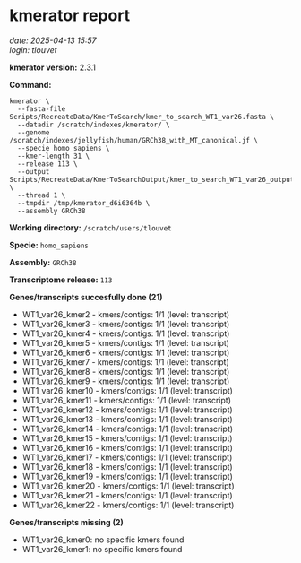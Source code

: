 # kmerator report
*date: 2025-04-13 15:57*  
*login: tlouvet*

**kmerator version:** 2.3.1

**Command:**

```
kmerator \
  --fasta-file Scripts/RecreateData/KmerToSearch/kmer_to_search_WT1_var26.fasta \
  --datadir /scratch/indexes/kmerator/ \
  --genome /scratch/indexes/jellyfish/human/GRCh38_with_MT_canonical.jf \
  --specie homo_sapiens \
  --kmer-length 31 \
  --release 113 \
  --output Scripts/RecreateData/KmerToSearchOutput/kmer_to_search_WT1_var26_output \
  --thread 1 \
  --tmpdir /tmp/kmerator_d6i6364b \
  --assembly GRCh38
```

**Working directory:** `/scratch/users/tlouvet`

**Specie:** `homo_sapiens`

**Assembly:** `GRCh38`

**Transcriptome release:** `113`

**Genes/transcripts succesfully done (21)**

- WT1_var26_kmer2 - kmers/contigs: 1/1 (level: transcript)
- WT1_var26_kmer3 - kmers/contigs: 1/1 (level: transcript)
- WT1_var26_kmer4 - kmers/contigs: 1/1 (level: transcript)
- WT1_var26_kmer5 - kmers/contigs: 1/1 (level: transcript)
- WT1_var26_kmer6 - kmers/contigs: 1/1 (level: transcript)
- WT1_var26_kmer7 - kmers/contigs: 1/1 (level: transcript)
- WT1_var26_kmer8 - kmers/contigs: 1/1 (level: transcript)
- WT1_var26_kmer9 - kmers/contigs: 1/1 (level: transcript)
- WT1_var26_kmer10 - kmers/contigs: 1/1 (level: transcript)
- WT1_var26_kmer11 - kmers/contigs: 1/1 (level: transcript)
- WT1_var26_kmer12 - kmers/contigs: 1/1 (level: transcript)
- WT1_var26_kmer13 - kmers/contigs: 1/1 (level: transcript)
- WT1_var26_kmer14 - kmers/contigs: 1/1 (level: transcript)
- WT1_var26_kmer15 - kmers/contigs: 1/1 (level: transcript)
- WT1_var26_kmer16 - kmers/contigs: 1/1 (level: transcript)
- WT1_var26_kmer17 - kmers/contigs: 1/1 (level: transcript)
- WT1_var26_kmer18 - kmers/contigs: 1/1 (level: transcript)
- WT1_var26_kmer19 - kmers/contigs: 1/1 (level: transcript)
- WT1_var26_kmer20 - kmers/contigs: 1/1 (level: transcript)
- WT1_var26_kmer21 - kmers/contigs: 1/1 (level: transcript)
- WT1_var26_kmer22 - kmers/contigs: 1/1 (level: transcript)


**Genes/transcripts missing (2)**

- WT1_var26_kmer0: no specific kmers found
- WT1_var26_kmer1: no specific kmers found
